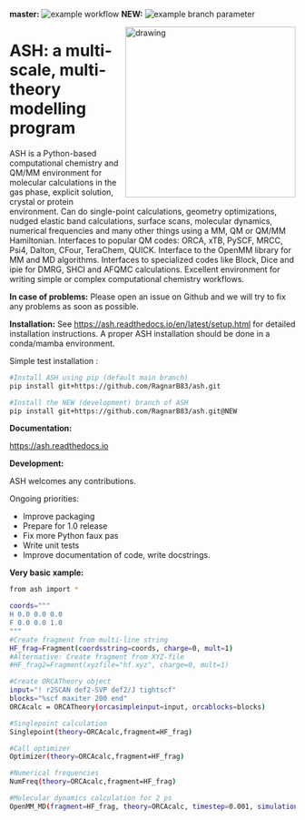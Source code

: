 **master:**
![example workflow](https://github.com/RagnarB83/ash/actions/workflows/python-app-conda.yml/badge.svg)
**NEW:**
![example branch parameter](https://github.com/RagnarB83/ash/actions/workflows/python-app-conda.yml/badge.svg?branch=NEW)

<img src="ash-simple-logo-letterbig.png" alt="drawing" width="300" align="right"/>

 # ASH: a multi-scale, multi-theory modelling program
ASH is a Python-based computational chemistry and QM/MM environment for molecular calculations in the gas phase, explicit solution, crystal or protein environment. Can do single-point calculations, geometry optimizations, nudged elastic band calculations, surface scans, molecular dynamics, numerical frequencies and many other things using a MM, QM or QM/MM Hamiltonian.
Interfaces to popular QM codes: ORCA, xTB, PySCF, MRCC, Psi4, Dalton, CFour, TeraChem, QUICK. Interface to the OpenMM library for MM and MD algorithms. Interfaces to specialized codes like Block, Dice and ipie for DMRG, SHCI and AFQMC calculations.
Excellent environment for writing simple or complex computational chemistry workflows.

**In case of problems:**
Please open an issue on Github and we will try to fix any problems as soon as possible.

**Installation:**
See https://ash.readthedocs.io/en/latest/setup.html for detailed installation instructions.
A proper ASH installation should be done in a conda/mamba environment.

Simple test installation :

```sh
#Install ASH using pip (default main branch)
pip install git+https://github.com/RagnarB83/ash.git

#Install the NEW (development) branch of ASH
pip install git+https://github.com/RagnarB83/ash.git@NEW
 ```

**Documentation:**

 https://ash.readthedocs.io


**Development:**

ASH welcomes any contributions.

Ongoing priorities:
- Improve packaging
- Prepare for 1.0 release
- Fix more Python faux pas
- Write unit tests
- Improve documentation of code, write docstrings.

**Very basic xample:**

```sh
from ash import *

coords="""
H 0.0 0.0 0.0
F 0.0 0.0 1.0
"""
#Create fragment from multi-line string
HF_frag=Fragment(coordsstring=coords, charge=0, mult=1)
#Alternative: Create fragment from XYZ-file
#HF_frag2=Fragment(xyzfile="hf.xyz", charge=0, mult=1)

#Create ORCATheory object
input="! r2SCAN def2-SVP def2/J tightscf"
blocks="%scf maxiter 200 end"
ORCAcalc = ORCATheory(orcasimpleinput=input, orcablocks=blocks)

#Singlepoint calculation
Singlepoint(theory=ORCAcalc,fragment=HF_frag)

#Call optimizer
Optimizer(theory=ORCAcalc,fragment=HF_frag)

#Numerical frequencies
NumFreq(theory=ORCAcalc,fragment=HF_frag)

#Molecular dynamics calculation for 2 ps
OpenMM_MD(fragment=HF_frag, theory=ORCAcalc, timestep=0.001, simulation_time=2)

 ```
